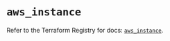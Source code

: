 # `aws_instance`

Refer to the Terraform Registry for docs: [`aws_instance`](https://registry.terraform.io/providers/hashicorp/aws/6.14.0/docs/resources/instance).
